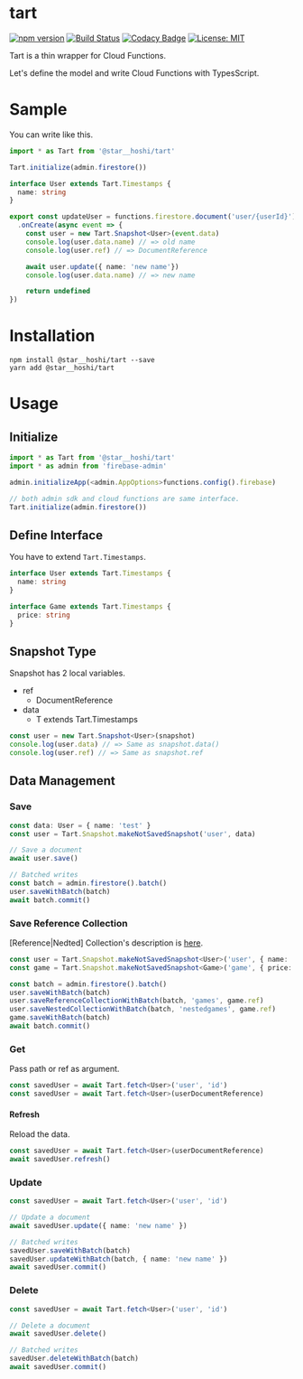 # tart

[![npm version](https://badge.fury.io/js/%40star__hoshi%2Ftart.svg)](https://badge.fury.io/js/%40star__hoshi%2Ftart)
[![Build Status](https://travis-ci.org/starhoshi/tart.svg?branch=master)](https://travis-ci.org/starhoshi/tart)
[![Codacy Badge](https://api.codacy.com/project/badge/Grade/4f8b83b6113d4627a57500f993dce372)](https://www.codacy.com/app/kensuke1751/tart?utm_source=github.com&amp;utm_medium=referral&amp;utm_content=starhoshi/tart&amp;utm_campaign=Badge_Grade)
[![License: MIT](https://img.shields.io/badge/License-MIT-green.svg)](https://opensource.org/licenses/MIT)

Tart is a thin wrapper for Cloud Functions.

Let's define the model and write Cloud Functions with TypesScript.

# Sample

You can write like this.

```ts
import * as Tart from '@star__hoshi/tart'

Tart.initialize(admin.firestore())

interface User extends Tart.Timestamps {
  name: string
}

export const updateUser = functions.firestore.document('user/{userId}')
  .onCreate(async event => {
    const user = new Tart.Snapshot<User>(event.data)
    console.log(user.data.name) // => old name
    console.log(user.ref) // => DocumentReference

    await user.update({ name: 'new name'})
    console.log(user.data.name) // => new name

    return undefined
})
```

# Installation

```
npm install @star__hoshi/tart --save
yarn add @star__hoshi/tart
```

# Usage

## Initialize

```ts
import * as Tart from '@star__hoshi/tart'
import * as admin from 'firebase-admin'

admin.initializeApp(<admin.AppOptions>functions.config().firebase)

// both admin sdk and cloud functions are same interface.
Tart.initialize(admin.firestore())
```

## Define Interface

You have to extend `Tart.Timestamps`.

```ts
interface User extends Tart.Timestamps {
  name: string
}

interface Game extends Tart.Timestamps {
  price: string
}
```

## Snapshot Type

Snapshot has 2 local variables.

* ref
    * DocumentReference
* data
    * T extends Tart.Timestamps

```ts
const user = new Tart.Snapshot<User>(snapshot)
console.log(user.data) // => Same as snapshot.data()
console.log(user.ref) // => Same as snapshot.ref
```

## Data Management

### Save

```ts
const data: User = { name: 'test' }
const user = Tart.Snapshot.makeNotSavedSnapshot('user', data)

// Save a document
await user.save()

// Batched writes
const batch = admin.firestore().batch()
user.saveWithBatch(batch)
await batch.commit()
```

### Save Reference Collection

[Reference|Nedted] Collection's description is [here](https://github.com/1amageek/pring#nested-collection--reference-collection).

```ts
const user = Tart.Snapshot.makeNotSavedSnapshot<User>('user', { name: 'test' })
const game = Tart.Snapshot.makeNotSavedSnapshot<Game>('game', { price: 1000 })

const batch = admin.firestore().batch()
user.saveWithBatch(batch)
user.saveReferenceCollectionWithBatch(batch, 'games', game.ref)
user.saveNestedCollectionWithBatch(batch, 'nestedgames', game.ref)
game.saveWithBatch(batch)
await batch.commit()
```

### Get

Pass path or ref as argument.

```ts
const savedUser = await Tart.fetch<User>('user', 'id')
const savedUser = await Tart.fetch<User>(userDocumentReference)
```

#### Refresh

Reload the data.

```ts
const savedUser = await Tart.fetch<User>(userDocumentReference)
await savedUser.refresh()
```

### Update

```ts
const savedUser = await Tart.fetch<User>('user', 'id')

// Update a document
await savedUser.update({ name: 'new name' })

// Batched writes
savedUser.saveWithBatch(batch)
savedUser.updateWithBatch(batch, { name: 'new name' })
await savedUser.commit()
```

### Delete

```ts
const savedUser = await Tart.fetch<User>('user', 'id')

// Delete a document
await savedUser.delete()

// Batched writes
savedUser.deleteWithBatch(batch)
await savedUser.commit()
```
